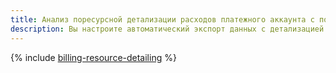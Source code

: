 ```yaml
---
title: Анализ поресурсной детализации расходов платежного аккаунта с помощью {{ objstorage-full-name }}
description: Вы настроите автоматический экспорт данных с детализацией расходов на вашем платежном аккаунте и сформируете отчет, содержащий информацию о сумме расходов на ресурсы в каталоге, с помощью {{ objstorage-name }}.
---
```


{% include [billing-resource-detailing](../../_tutorials/infrastructure/billing-resource-detailing.md) %}